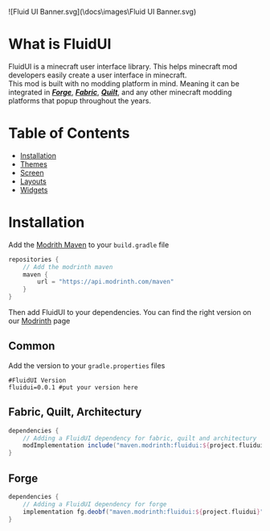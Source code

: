 ![Fluid UI Banner.svg](\docs\images\Fluid UI Banner.svg)

# What is FluidUI

FluidUI is a minecraft user interface library. This helps minecraft mod developers easily create a user interface in
minecraft.   
This mod is built with no modding platform in mind. Meaning it can be integrated in
**_[Forge](https://files.minecraftforge.net)_**,
**_[Fabric](https://fabricmc.net/develop)_**,
**_[Quilt](https://quiltmc.org)_**,
and any other minecraft modding platforms that popup throughout the years.

# Table of Contents
- [Installation](#installation)
- [Themes](docs/themes.md)
- [Screen](docs/screen.md)
- [Layouts](docs/layouts/readme.md)
- [Widgets](docs/widgets/readme.md)

# Installation

Add the [Modrith Maven](https://docs.modrinth.com/docs/tutorials/maven/) to your `build.gradle` file

```groovy
repositories {
    // Add the modrinth maven
    maven {
        url = "https://api.modrinth.com/maven"
    }
}
```

Then add FluidUI to your dependencies. You can find the right version on
our [Modrinth](https://modrinth.com/mod/fluidui) page

## Common

Add the version to your `gradle.properties` files

```properties
#FluidUI Version
fluidui=0.0.1 #put your version here
```

## Fabric, Quilt, Architectury

```groovy
dependencies {
    // Adding a FluidUI dependency for fabric, quilt and architectury
    modImplementation include("maven.modrinth:fluidui:${project.fluidui}")
}
```

## Forge

```groovy
dependencies {
    // Adding a FluidUI dependency for forge
    implementation fg.deobf("maven.modrinth:fluidui:${project.fluidui}")
}
```